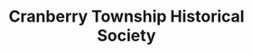 ---
layout: repo
title: "Cranberry Township Historical Society"
id: 13799
permalink: repos/13799/
---